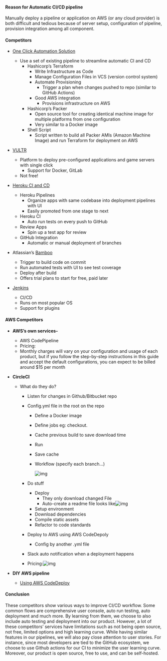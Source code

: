#### **Reason for Automatic CI/CD pipeline**

Manually deploy a pipeline or application on AWS (or any cloud provider) is both difficult and tedious because of server setup, configuration of pipeline, provision integration among all component.



#### **Competitors**

- [One Click Automation Solution](https://blog.insightdatascience.com/one-click-automation-bbf95b15980a)

  - Use a set of existing pipeline to streamline automatic CI and CD
    - Hashicorp’s Terraform
      - Write Infrastructure as Code
      - Manage Configuration Files in VCS (version control system)
      - Automate Provisioning
        - Trigger a plan when changes pushed to repo (similar to GitHub Actions)
      - Good AWS integration
        - Provisions infrastructure on AWS
    - Hashicorp’s Packer
      - Open source tool for creating identical machine image for multiple platforms from one configuration
      - Very similar to a Docker image
    - Shell Script
      - Script written to build all Packer AMIs (Amazon Machine Image) and run Terraform for deployment on AWS

- [VULTR](https://www.vultr.com/features/one-click-apps/)

  - Platform to deploy pre-configured applications and game servers with single click
    - Support for Docker, GitLab
  - Not free!

- [Heroku CI and CD](https://www.heroku.com/continuous-delivery)

  - Heroku Pipelines
    - Organize apps with same codebase into deployment pipelines with UI
    - Easily promoted from one stage to next
  - Heroku CI
    - Auto run tests on every push to GitHub
  - Review Apps
    - Spin up a test app for review
  - GitHub Integration
    - Automatic or manual deployment of branches

- Atlassian’s [Bamboo](https://www.atlassian.com/software/bamboo)

  - Trigger to build code on commit
  - Run automated tests with UI to see test coverage
  - Deploy after build
  - Offers trial plans to start for free, paid later

- [Jenkins](https://www.jenkins.io/)

  - CI/CD
  - Runs on most popular OS
  - Support for plugins

  

#### **AWS Competitors**

- **AWS’s own services-**
  - AWS CodePipeline
  - Pricing:
  - Monthly charges will vary on your configuration and usage of each product, but if you follow the step-by-step instructions in this guide and accept the default configurations, you can expect to be billed around $15 per month

- **CircleCI** 

  - What do they do?

    - Listen for changes in Github/Bitbucket repo

    - Config.yml file in the root on the repo

      - Define a Docker image

      - Define jobs eg: checkout.

      - Cache previous build to save download time

      - Run

      - Save cache

      - Workflow (specify each branch…)

        ![img](https://lh6.googleusercontent.com/r1ashK2moxnShNySvcvLH07VnSE_g1CokXJLSBPoHgoyjbMz2ajCPfJ4F_IVO5AJa-MmnI-p9gSNcs51OTN9mJHvzcGUG2V_4VhXFcMljFHxGPDMRJohGcAWm5PB0o7YZM49Mg72)

    - Do stuff

      - Deploy
        - They only download changed File
        - Auto-create a readme file looks like![img](https://lh3.googleusercontent.com/XHcJ32X8mrkxlSWR4q_3D0Cs_MmOGT0HXO2l4-hp8GVlm5dvg0D9ysu6A4gUWeJTKxC7Yuuoq0t0wuPmP-bxnqEIAc4WnP_EDp0fSvHpl98LhzcYxPEOitSCN2dKZJK_V9_He-Ct)
      - Setup environment
      - Download dependencies
      - Compile static assets
      - Refactor to code standards

    - Deploy to AWS using AWS CodeDepoly

      - Config by another .yml file

    - Slack auto notification when a deployment happens

    - Pricing:![img](https://lh5.googleusercontent.com/WLTibd6FNLPAZ0m4jE1gzN4focIlLejMzHEqrO2AIdOHZBitvrkJ_Lu6UL8r8Mr_sse_UVXT9fSMAGQ3T7pArtWsx0Bxadr53RsUu9a6Yt9gvvwG4A380UshHB8TFXG7f3PqEKpe)

- **DIY AWS pipeline**

  - [Using AWS CodeDeploy](https://www.youtube.com/watch?v=zkNdHv1iMgY)



#### Conclusion

These competitors show various ways to improve CI/CD workflow. Some common flows are comprehensive user console, auto run testing, auto deployment and much more. By learning from them, we choose to also include auto testing and deployment into our product. However, a lot of these competitors’ services have limitations such as not being open source, not free, limited options and high learning curve. While having similar features in our pipelines, we will also pay close attention to user stories. For instance, since most developers are tied to the GitHub ecosystem, we choose to use Github actions for our CI to minimize the user learning curve. Moreover, our product is open source, free to use, and can be self-hosted. 





